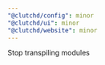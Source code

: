 ```yaml
---
"@clutchd/config": minor
"@clutchd/ui": minor
"@clutchd/website": minor
---
```


Stop transpiling modules
